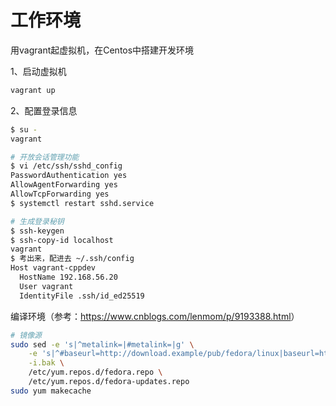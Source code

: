 # 工作环境

用vagrant起虚拟机，在Centos中搭建开发环境

1、启动虚拟机

```bash
vagrant up
```

2、配置登录信息

```bash
$ su -
vagrant

# 开放会话管理功能
$ vi /etc/ssh/sshd_config
PasswordAuthentication yes
AllowAgentForwarding yes
AllowTcpForwarding yes
$ systemctl restart sshd.service

# 生成登录秘钥
$ ssh-keygen
$ ssh-copy-id localhost
vagrant
$ 考出来，配进去 ~/.ssh/config
Host vagrant-cppdev
  HostName 192.168.56.20
  User vagrant
  IdentityFile .ssh/id_ed25519
```

编译环境（参考：<https://www.cnblogs.com/lenmom/p/9193388.html>）

```bash
# 镜像源
sudo sed -e 's|^metalink=|#metalink=|g' \
    -e 's|^#baseurl=http://download.example/pub/fedora/linux|baseurl=https://mirrors.tuna.tsinghua.edu.cn/fedora|g' \
    -i.bak \
    /etc/yum.repos.d/fedora.repo \
    /etc/yum.repos.d/fedora-updates.repo
sudo yum makecache
```
